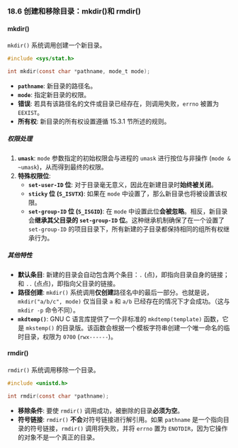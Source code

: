 ### **18.6 创建和移除目录：mkdir()和 rmdir()**

#### **mkdir()**

`mkdir()` 系统调用创建一个新目录。

```c
#include <sys/stat.h>

int mkdir(const char *pathname, mode_t mode);
```

  * **`pathname`**: 新目录的路径名。
  * **`mode`**: 指定新目录的权限。
  * **错误**: 若具有该路径名的文件或目录已经存在，则调用失败，`errno` 被置为 `EEXIST`。
  * **所有权**: 新目录的所有权设置遵循 15.3.1 节所述的规则。

##### **权限处理**

1.  **`umask`**: `mode` 参数指定的初始权限会与进程的 `umask` 进行按位与非操作 (`mode & ~umask`)，从而得到最终的权限。
2.  **特殊权限位**:
      * **`set-user-ID` 位**: 对于目录毫无意义，因此在新建目录时**始终被关闭**。
      * **`sticky` 位 (`S_ISVTX`)**: 如果在 `mode` 中设置了，那么新目录也将被设置该权限。
      * **`set-group-ID` 位 (`S_ISGID`)**: 在 `mode` 中设置此位**会被忽略**。相反，新目录会**继承其父目录的 `set-group-ID` 位**。这种继承机制确保了在一个设置了 `set-group-ID` 的项目目录下，所有新建的子目录都保持相同的组所有权继承行为。

##### **其他特性**

  * **默认条目**: 新建的目录会自动包含两个条目：`.` (点)，即指向目录自身的链接；和 `..` (点点)，即指向父目录的链接。
  * **路径创建**: `mkdir()` 系统调用**仅创建**路径名中的最后一部分。也就是说，`mkdir("a/b/c", mode)` 仅当目录 `a` 和 `a/b` 已经存在的情况下才会成功。（这与 `mkdir -p` 命令不同）。
  * **`mkdtemp()`**: GNU C 语言库提供了一个非标准的 `mkdtemp(template)` 函数，它是 `mkstemp()` 的目录版。该函数会根据一个模板字符串创建一个唯一命名的临时目录，权限为 `0700` (`rwx------`)。

#### **rmdir()**

`rmdir()` 系统调用移除一个目录。

```c
#include <unistd.h>

int rmdir(const char *pathname);
```

  * **移除条件**: 要使 `rmdir()` 调用成功，被删除的目录**必须为空**。
  * **符号链接**: `rmdir()` **不会**对符号链接进行解引用。如果 `pathname` 是一个指向目录的符号链接，`rmdir()` 调用将失败，并将 `errno` 置为 `ENOTDIR`，因为它操作的对象不是一个真正的目录。